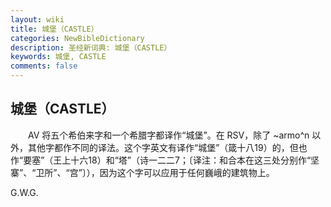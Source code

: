 ```yaml
---
layout: wiki
title: 城堡（CASTLE）
categories: NewBibleDictionary
description: 圣经新词典: 城堡（CASTLE）
keywords: 城堡, CASTLE
comments: false
---
```


## 城堡（CASTLE）

　　AV 将五个希伯来字和一个希腊字都译作“城堡”。在 RSV，除了 ~armo^n 以外，其他字都作不同的译法。这个字英文有译作“城堡”（箴十八19）的，但也作“要塞”（王上十六18）和“塔”（诗一二二7；〔译注：和合本在这三处分别作“坚寨”、“卫所”、“宫”〕），因为这个字可以应用于任何巍峨的建筑物上。

G.W.G.






